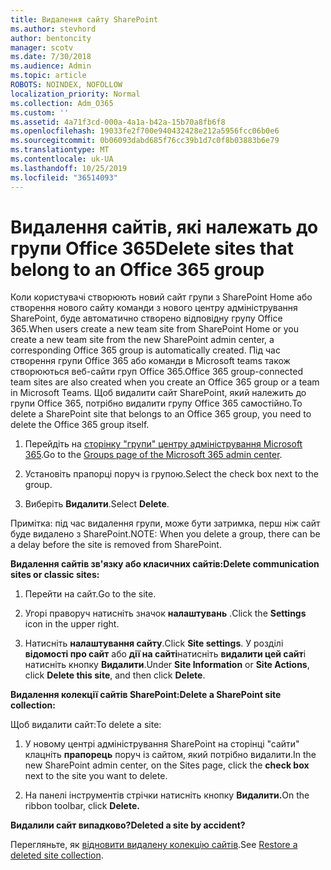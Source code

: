 ```yaml
---
title: Видалення сайту SharePoint
ms.author: stevhord
author: bentoncity
manager: scotv
ms.date: 7/30/2018
ms.audience: Admin
ms.topic: article
ROBOTS: NOINDEX, NOFOLLOW
localization_priority: Normal
ms.collection: Adm_O365
ms.custom: ''
ms.assetid: 4a71f3cd-000a-4a1a-b42a-15b70a8fb6f8
ms.openlocfilehash: 19033fe2f700e940432428e212a5956fcc06b0e6
ms.sourcegitcommit: 0b06093dabd685f76cc39b1d7c0f8b03883b6e79
ms.translationtype: MT
ms.contentlocale: uk-UA
ms.lasthandoff: 10/25/2019
ms.locfileid: "36514093"
---
```

# <a name="delete-sites-that-belong-to-an-office-365-group"></a><span data-ttu-id="42d9c-102">Видалення сайтів, які належать до групи Office 365</span><span class="sxs-lookup"><span data-stu-id="42d9c-102">Delete sites that belong to an Office 365 group</span></span>

<span data-ttu-id="42d9c-103">Коли користувачі створюють новий сайт групи з SharePoint Home або створення нового сайту команди з нового центру адміністрування SharePoint, буде автоматично створено відповідну групу Office 365.</span><span class="sxs-lookup"><span data-stu-id="42d9c-103">When users create a new team site from SharePoint Home or you create a new team site from the new SharePoint admin center, a corresponding Office 365 group is automatically created.</span></span> <span data-ttu-id="42d9c-104">Під час створення групи Office 365 або команди в Microsoft teams також створюються веб-сайти груп Office 365.</span><span class="sxs-lookup"><span data-stu-id="42d9c-104">Office 365 group-connected team sites are also created when you create an Office 365 group or a team in Microsoft Teams.</span></span> <span data-ttu-id="42d9c-105">Щоб видалити сайт SharePoint, який належить до групи Office 365, потрібно видалити групу Office 365 самостійно.</span><span class="sxs-lookup"><span data-stu-id="42d9c-105">To delete a SharePoint site that belongs to an Office 365 group, you need to delete the Office 365 group itself.</span></span> 
  
1. <span data-ttu-id="42d9c-106">Перейдіть на [сторінку "групи" центру адміністрування Microsoft 365](https://portal.office.com/adminportal/home#/groups).</span><span class="sxs-lookup"><span data-stu-id="42d9c-106">Go to the [Groups page of the Microsoft 365 admin center](https://portal.office.com/adminportal/home#/groups).</span></span>
    
2. <span data-ttu-id="42d9c-107">Установіть прапорці поруч із групою.</span><span class="sxs-lookup"><span data-stu-id="42d9c-107">Select the check box next to the group.</span></span>
    
3. <span data-ttu-id="42d9c-108">Виберіть **Видалити**.</span><span class="sxs-lookup"><span data-stu-id="42d9c-108">Select **Delete**.</span></span>
    
<span data-ttu-id="42d9c-109">Примітка: під час видалення групи, може бути затримка, перш ніж сайт буде видалено з SharePoint.</span><span class="sxs-lookup"><span data-stu-id="42d9c-109">NOTE: When you delete a group, there can be a delay before the site is removed from SharePoint.</span></span>
  
<span data-ttu-id="42d9c-110">**Видалення сайтів зв'язку або класичних сайтів:**</span><span class="sxs-lookup"><span data-stu-id="42d9c-110">**Delete communication sites or classic sites:**</span></span>

1. <span data-ttu-id="42d9c-111">Перейти на сайт.</span><span class="sxs-lookup"><span data-stu-id="42d9c-111">Go to the site.</span></span>
  
2. <span data-ttu-id="42d9c-112">Угорі праворуч натисніть значок **налаштувань** .</span><span class="sxs-lookup"><span data-stu-id="42d9c-112">Click the **Settings** icon in the upper right.</span></span> 
  
3. <span data-ttu-id="42d9c-113">Натисніть **налаштування сайту**.</span><span class="sxs-lookup"><span data-stu-id="42d9c-113">Click **Site settings**.</span></span> <span data-ttu-id="42d9c-114">У розділі **відомості про сайт** або **дії на сайті**натисніть **видалити цей сайт**і натисніть кнопку **Видалити**.</span><span class="sxs-lookup"><span data-stu-id="42d9c-114">Under **Site Information** or **Site Actions**, click **Delete this site**, and then click **Delete**.</span></span>
  
<span data-ttu-id="42d9c-115">**Видалення колекції сайтів SharePoint:**</span><span class="sxs-lookup"><span data-stu-id="42d9c-115">**Delete a SharePoint site collection:**</span></span>

<span data-ttu-id="42d9c-116">Щоб видалити сайт:</span><span class="sxs-lookup"><span data-stu-id="42d9c-116">To delete a site:</span></span>
  
1. <span data-ttu-id="42d9c-117">У новому центрі адміністрування SharePoint на сторінці "сайти" клацніть **прапорець** поруч із сайтом, який потрібно видалити.</span><span class="sxs-lookup"><span data-stu-id="42d9c-117">In the new SharePoint admin center, on the Sites page, click the **check box** next to the site you want to delete.</span></span> 
    
2. <span data-ttu-id="42d9c-118">На панелі інструментів стрічки натисніть кнопку **Видалити.**</span><span class="sxs-lookup"><span data-stu-id="42d9c-118">On the ribbon toolbar, click **Delete.**</span></span>
    
<span data-ttu-id="42d9c-119">**Видалили сайт випадково?**</span><span class="sxs-lookup"><span data-stu-id="42d9c-119">**Deleted a site by accident?**</span></span>

<span data-ttu-id="42d9c-120">Перегляньте, як [відновити видалену колекцію сайтів](https://go.microsoft.com/fwlink/?linkid=867660).</span><span class="sxs-lookup"><span data-stu-id="42d9c-120">See [Restore a deleted site collection](https://go.microsoft.com/fwlink/?linkid=867660).</span></span>
  

